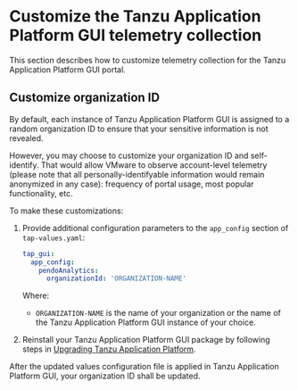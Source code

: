 # Customize the Tanzu Application Platform GUI telemetry collection

This section describes how to customize telemetry collection for the Tanzu Application Platform GUI portal.

## <a id="telemetry-customizing"></a> Customize organization ID

By default, each instance of Tanzu Application Platform GUI is assigned to a random organization ID to ensure that your sensitive information is not revealed. 

However, you may choose to customize your organization ID and self-identify. That would allow VMware to observe account-level telemetry (please note that all personally-identifyable information would remain anonymized in any case): frequency of portal usage, most popular functionality, etc. 

To make these customizations:

1. Provide additional configuration parameters to the `app_config` section of `tap-values.yaml`:

    ```yaml
    tap_gui:
      app_config:
        pendoAnalytics:
          organizationId: 'ORGANIZATION-NAME'
    ```

    Where:
    - `ORGANIZATION-NAME` is the name of your organization or the name of the Tanzu Application Platform GUI instance of your choice.

2. Reinstall your Tanzu Application Platform GUI package by following steps in
[Upgrading Tanzu Application Platform](../../upgrading.hbs.md).

After the updated values configuration file is applied in Tanzu Application Platform GUI, your organization ID shall be updated.
